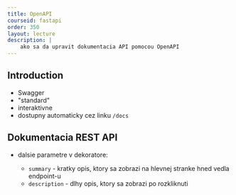 ```yaml
---
title: OpenAPI
courseid: fastapi
order: 350
layout: lecture
description: |
    ako sa da upravit dokumentacia API pomocou OpenAPI
---
```


## Introduction

* Swagger
* "standard"
* interaktivne
* dostupny automaticky cez linku `/docs`


## Dokumentacia REST API

* dalsie parametre v dekoratore:

    * `summary` - kratky opis, ktory sa zobrazi na hlevnej stranke hned vedla endpoint-u
    * `description` - dlhy opis, ktory sa zobrazi po rozkliknuti

